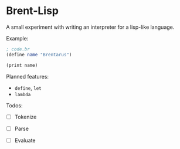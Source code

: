 # Brent-Lisp

A small experiment with writing an interpreter for a lisp-like language.

Example:

```scheme
; code.br
(define name "Brentarus")

(print name)
```

Planned features:

- `define`, `let`
- `lambda`

Todos:

- [ ] Tokenize
- [ ] Parse
- [ ] Evaluate

